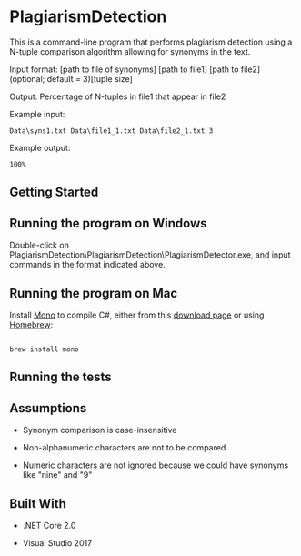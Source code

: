 # PlagiarismDetection




This is a command-line program that performs plagiarism detection using a N-tuple comparison algorithm allowing for synonyms in the text.



Input format: [path to file of synonyms] [path to file1] [path to file2] (optional; default = 3)[tuple size]


Output: Percentage of N-tuples in file1 that appear in file2

Example input:

```
Data\syns1.txt Data\file1_1.txt Data\file2_1.txt 3
```

Example output:

```
100%
```







## Getting Started

## Running the program on Windows



Double-click on PlagiarismDetection\PlagiarismDetection\PlagiarismDetector.exe, and input commands in the format indicated above.

## Running the program on Mac

Install [Mono](https://www.mono-project.com/) to compile C#, either from this [download page](https://www.mono-project.com/download/stable/) or using [Homebrew](https://brew.sh/):



```

brew install mono

```


## Running the tests



## Assumptions



* Synonym comparison is case-insensitive

* Non-alphanumeric characters are not to be compared

* Numeric characters are not ignored because we could have synonyms like "nine" and "9"




## Built With


* .NET Core 2.0

* Visual Studio 2017


